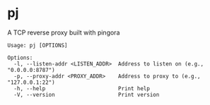# pj

A TCP reverse proxy built with pingora

```
Usage: pj [OPTIONS]

Options:
  -l, --listen-addr <LISTEN_ADDR>  Address to listen on (e.g., "0.0.0.0:8787")
  -p, --proxy-addr <PROXY_ADDR>    Address to proxy to (e.g., "127.0.0.1:22")
  -h, --help                       Print help
  -V, --version                    Print version
```